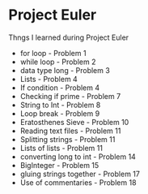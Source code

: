 # Project Euler


Thngs I learned during Project Euler

- for loop - Problem 1
- while loop - Problem 2
- data type long - Problem 3
- Lists - Problem 4
- If condition - Problem 4
- Checking if prime - Problem 7
- String to Int - Problem 8
- Loop break - Problem 9
- Eratosthenes Sieve - Problem 10
- Reading text files - Problem 11
- Splitting strings - Problem 11
- Lists of lists - Problem 11
- converting long to int - Problem 14
- BigInteger - Problem 15
- gluing strings together - Problem 17
- Use of commentaries - Problem 18